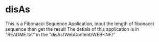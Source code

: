 disAs
=====
This is a Fibonacci Sequence Application, input the length of fibonacci sequence then get the result
The detials of this application is in "README.txt" in the "disAs/WebContent/WEB-INF/" 
